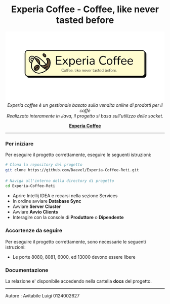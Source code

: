 <h1 align="center">Experia Coffee - Coffee, like never tasted before</h1>

<p align="center">
  <img src="./assets/ExperiaLogo.png" alt="angular-logo"/>
  <br>
  <em>Experia coffee è un gestionale basato sulla vendita online di prodotti per il caffè
    <br> Realizzato interamente in Java, il progetto si basa sull'utilizzo delle socket.</em>
  <br>
</p>

<p align="center">
  <a href="https://github.com/Daevel/Experia-Coffee-Reti"><strong>Experia Coffee</strong></a>
  <br>
</p>

<hr>

### Per iniziare

Per eseguire il progetto correttamente, eseguire le seguenti istruzioni:

```bash
# Clona la repository del progetto
git clone https://github.com/Daevel/Experia-Coffee-Reti.git

# Naviga all'interno della directory di progetto
cd Experia-Coffee-Reti
```

* Aprire Intellij IDEA e recarsi nella sezione Services
* In ordine avviare **Database Sync**
* Avviare **Server Cluster**
* Avviare **Avvio Clients**
* Interagire con la console di **Produttore** o **Dipendente**

### Accortenze da seguire

Per eseguire il progetto correttamente, sono necessarie le seguenti istruzioni:

- Le porte 8080, 8081, 6000, ed 13000 devono essere libere

### Documentazione

La relazione e' disponibile accedendo nella cartella **docs** del progetto.

<hr>

Autore : Avitabile Luigi 0124002627